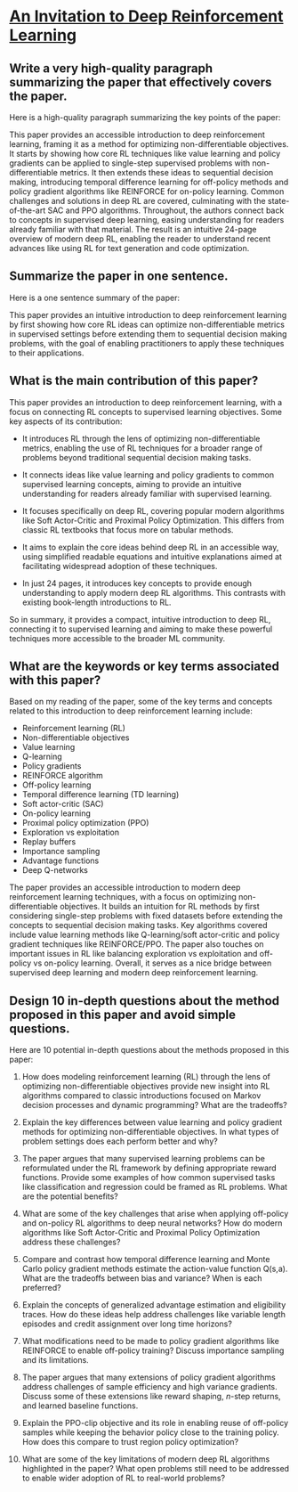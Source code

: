 # [An Invitation to Deep Reinforcement Learning](https://arxiv.org/abs/2312.08365)

## Write a very high-quality paragraph summarizing the paper that effectively covers the paper.

 Here is a high-quality paragraph summarizing the key points of the paper:

This paper provides an accessible introduction to deep reinforcement learning, framing it as a method for optimizing non-differentiable objectives. It starts by showing how core RL techniques like value learning and policy gradients can be applied to single-step supervised problems with non-differentiable metrics. It then extends these ideas to sequential decision making, introducing temporal difference learning for off-policy methods and policy gradient algorithms like REINFORCE for on-policy learning. Common challenges and solutions in deep RL are covered, culminating with the state-of-the-art SAC and PPO algorithms. Throughout, the authors connect back to concepts in supervised deep learning, easing understanding for readers already familiar with that material. The result is an intuitive 24-page overview of modern deep RL, enabling the reader to understand recent advances like using RL for text generation and code optimization.


## Summarize the paper in one sentence.

 Here is a one sentence summary of the paper:

This paper provides an intuitive introduction to deep reinforcement learning by first showing how core RL ideas can optimize non-differentiable metrics in supervised settings before extending them to sequential decision making problems, with the goal of enabling practitioners to apply these techniques to their applications.


## What is the main contribution of this paper?

 This paper provides an introduction to deep reinforcement learning, with a focus on connecting RL concepts to supervised learning objectives. Some key aspects of its contribution:

- It introduces RL through the lens of optimizing non-differentiable metrics, enabling the use of RL techniques for a broader range of problems beyond traditional sequential decision making tasks. 

- It connects ideas like value learning and policy gradients to common supervised learning concepts, aiming to provide an intuitive understanding for readers already familiar with supervised learning.

- It focuses specifically on deep RL, covering popular modern algorithms like Soft Actor-Critic and Proximal Policy Optimization. This differs from classic RL textbooks that focus more on tabular methods.

- It aims to explain the core ideas behind deep RL in an accessible way, using simplified readable equations and intuitive explanations aimed at facilitating widespread adoption of these techniques. 

- In just 24 pages, it introduces key concepts to provide enough understanding to apply modern deep RL algorithms. This contrasts with existing book-length introductions to RL.

So in summary, it provides a compact, intuitive introduction to deep RL, connecting it to supervised learning and aiming to make these powerful techniques more accessible to the broader ML community.


## What are the keywords or key terms associated with this paper?

 Based on my reading of the paper, some of the key terms and concepts related to this introduction to deep reinforcement learning include:

- Reinforcement learning (RL) 
- Non-differentiable objectives
- Value learning 
- Q-learning
- Policy gradients
- REINFORCE algorithm
- Off-policy learning
- Temporal difference learning (TD learning)
- Soft actor-critic (SAC)
- On-policy learning  
- Proximal policy optimization (PPO)
- Exploration vs exploitation 
- Replay buffers
- Importance sampling
- Advantage functions
- Deep Q-networks

The paper provides an accessible introduction to modern deep reinforcement learning techniques, with a focus on optimizing non-differentiable objectives. It builds an intuition for RL methods by first considering single-step problems with fixed datasets before extending the concepts to sequential decision making tasks. Key algorithms covered include value learning methods like Q-learning/soft actor-critic and policy gradient techniques like REINFORCE/PPO. The paper also touches on important issues in RL like balancing exploration vs exploitation and off-policy vs on-policy learning. Overall, it serves as a nice bridge between supervised deep learning and modern deep reinforcement learning.


## Design 10 in-depth questions about the method proposed in this paper and avoid simple questions.

 Here are 10 potential in-depth questions about the methods proposed in this paper:

1. How does modeling reinforcement learning (RL) through the lens of optimizing non-differentiable objectives provide new insight into RL algorithms compared to classic introductions focused on Markov decision processes and dynamic programming? What are the tradeoffs?

2. Explain the key differences between value learning and policy gradient methods for optimizing non-differentiable objectives. In what types of problem settings does each perform better and why? 

3. The paper argues that many supervised learning problems can be reformulated under the RL framework by defining appropriate reward functions. Provide some examples of how common supervised tasks like classification and regression could be framed as RL problems. What are the potential benefits?

4. What are some of the key challenges that arise when applying off-policy and on-policy RL algorithms to deep neural networks? How do modern algorithms like Soft Actor-Critic and Proximal Policy Optimization address these challenges?

5. Compare and contrast how temporal difference learning and Monte Carlo policy gradient methods estimate the action-value function Q(s,a). What are the tradeoffs between bias and variance? When is each preferred?

6. Explain the concepts of generalized advantage estimation and eligibility traces. How do these ideas help address challenges like variable length episodes and credit assignment over long time horizons?  

7. What modifications need to be made to policy gradient algorithms like REINFORCE to enable off-policy training? Discuss importance sampling and its limitations.

8. The paper argues that many extensions of policy gradient algorithms address challenges of sample efficiency and high variance gradients. Discuss some of these extensions like reward shaping, $n$-step returns, and learned baseline functions.

9. Explain the PPO-clip objective and its role in enabling reuse of off-policy samples while keeping the behavior policy close to the training policy. How does this compare to trust region policy optimization?

10. What are some of the key limitations of modern deep RL algorithms highlighted in the paper? What open problems still need to be addressed to enable wider adoption of RL to real-world problems?
